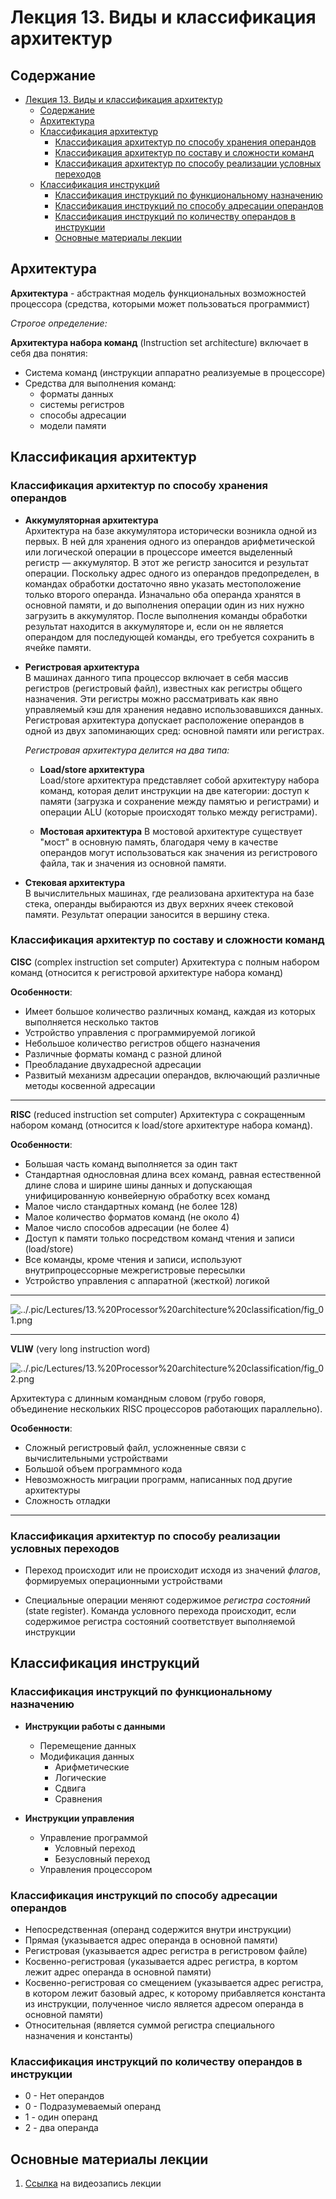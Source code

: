 # Лекция 13. Виды и классификация архитектур

## Содержание

- [Лекция 13. Виды и классификация архитектур](#лекция-13-виды-и-классификация-архитектур)
  - [Содержание](#содержание)
  - [Архитектура](#архитектура)
  - [Классификация архитектур](#классификация-архитектур)
    - [Классификация архитектур по способу хранения операндов](#классификация-архитектур-по-способу-хранения-операндов)
    - [Классификация архитектур по составу и сложности команд](#классификация-архитектур-по-составу-и-сложности-команд)
    - [Классификация архитектур по способу реализации условных переходов](#классификация-архитектур-по-способу-реализации-условных-переходов)
  - [Классификация инструкций](#классификация-инструкций)
    - [Классификация инструкций по функциональному назначению](#классификация-инструкций-по-функциональному-назначению)
    - [Классификация инструкций по способу адресации операндов](#классификация-инструкций-по-способу-адресации-операндов)
    - [Классификация инструкций по количеству операндов в инструкции](#классификация-инструкций-по-количеству-операндов-в-инструкции)
    - [Основные материалы лекции](#основные-материалы-лекции)

## Архитектура

**Архитектура** - абстрактная модель функциональных возможностей процессора (средства, которыми может пользоваться программист)

_Строгое определение:_

**Архитектура набора команд** (Instruction set architecture) включает в себя два понятия:

- Система команд (инструкции аппаратно реализуемые в процессоре)
- Средства для выполнения команд:
  - форматы данных
  - системы регистров
  - способы адресации
  - модели памяти

## Классификация архитектур

### Классификация архитектур по способу хранения операндов

- **Аккумуляторная архитектура**  
  Архитектура на базе аккумулятора исторически возникла одной из первых. В ней для хранения одного из операндов арифметической или логической операции в процессоре имеется выделенный регистр — аккумулятор. В этот же регистр заносится и результат операции. Поскольку адрес одного из операндов предопределен, в командах обработки достаточно явно указать местоположение только второго операнда. Изначально оба операнда хранятся в основной памяти, и до выполнения операции один из них нужно загрузить в аккумулятор. После выполнения команды обработки результат находится в аккумуляторе и, если он не является операндом для последующей команды, его требуется сохранить в ячейке памяти.

- **Регистровая архитектура**  
  В машинах данного типа процессор включает в себя массив регистров (регистровый файл), известных как регистры общего назначения. Эти регистры можно рассматривать как явно управляемый кэш для хранения недавно использовавшихся данных.
  Регистровая архитектура допускает расположение операндов в одной из двух запоминающих сред: основной памяти или регистрах.
  
  *Регистровая архитектура делится на два типа:*

    - **Load/store архитектура**  
    Load/store архитектура представляет собой архитектуру набора команд, которая делит инструкции на две категории: доступ к памяти (загрузка и сохранение между памятью и регистрами) и операции ALU (которые происходят только между регистрами).

    - **Мостовая архитектура**
    В мостовой архитектуре существует "мост" в основную память, благодаря чему в качестве операндов могут использоваться как значения из регистрового файла, так и значения из основной памяти.

- **Стековая архитектура**  
  В вычислительных машинах, где реализована архитектура на базе стека, операнды выбираются из двух верхних ячеек стековой памяти. Результат операции заносится в вершину стека.

### Классификация архитектур по составу и сложности команд

**CISC** (complex instruction set computer)
Архитектура с полным набором команд (относится к регистровой архитектуре набора команд)

**Особенности**:

- Имеет большое количество различных команд, каждая из которых выполняется несколько тактов
- Устройство управления с программируемой логикой
- Небольшое количество регистров общего назначения
- Различные форматы команд с разной длиной
- Преобладание двухадресной адресации
- Развитый механизм адресации операндов, включающий различные методы косвенной адресации

---

**RISC** (reduced instruction set computer)
Архитектура с сокращенным набором команд (относится к load/store архитектуре набора команд).

**Особенности**:

- Большая часть команд выполняется за один такт
- Стандартная однословная длина всех команд, равная естественной длине слова и ширине шины данных и допускающая унифицированную конвейерную обработку всех команд
- Малое число стандартных команд (не более 128)
- Малое количество форматов команд (не около 4)
- Малое число способов адресации (не более 4)
- Доступ к памяти только посредством команд чтения и записи (load/store)
- Все команды, кроме чтения и записи, используют внутрипроцессорные межрегистровые пересылки
- Устройство управления с аппаратной (жесткой) логикой

---

![../.pic/Lectures/13.%20Processor%20architecture%20classification/fig_01.png](../.pic/Lectures/13.%20Processor%20architecture%20classification/fig_01.png)

---

**VLIW** (very long instruction word)

![../.pic/Lectures/13.%20Processor%20architecture%20classification/fig_02.png](../.pic/Lectures/13.%20Processor%20architecture%20classification/fig_02.png)

Архитектура с длинным командным словом (грубо говоря, объединение нескольких RISC процессоров работающих параллельно).

**Особенности**:

- Сложный регистровый файл, усложненные связи с вычислительными устройствами
- Большой объем программного кода
- Невозможность миграции программ, написанных под другие архитектуры
- Сложность отладки

---

### Классификация архитектур по способу реализации условных переходов

- Переход происходит или не происходит исходя из значений _флагов_, формируемых операционными устройствами

- Специальные операции меняют содержимое _регистра состояний_ (state register). Команда условного перехода происходит, если содержимое регистра состояний соответствует выполняемой инструкции

## Классификация инструкций

### Классификация инструкций по функциональному назначению

- **Инструкции работы с данными**
  - Перемещение данных
  - Модификация данных
    - Арифметические
    - Логические
    - Сдвига
    - Сравнения

- **Инструкции управления**
  - Управление программой
    - Условный переход
    - Безусловный переход
  - Управления процессором

### Классификация инструкций по способу адресации операндов

- Непосредственная (операнд содержится внутри инструкции)
- Прямая (указывается адрес операнда в основной памяти)
- Регистровая (указывается адрес регистра в регистровом файле)
- Косвенно-регистровая (указывается адрес регистра, в кортом лежит адрес операнда в основной памяти)
- Косвенно-регистровая со смещением (указывается адрес регистра, в котором лежит базовый адрес, к которому прибавляется константа из инструкции, полученное число является адресом операнда в основной памяти)
- Относительная (является суммой регистра специального назначения и константы)

### Классификация инструкций по количеству операндов в инструкции

- 0 - Нет операндов
- 0 - Подразумеваемый операнд
- 1 - один операнд
- 2 - два операнда

## Основные материалы лекции

1. [Ссылка](https://www.youtube.com/watch?v=w4KbkQSDJLU) на видеозапись лекции
